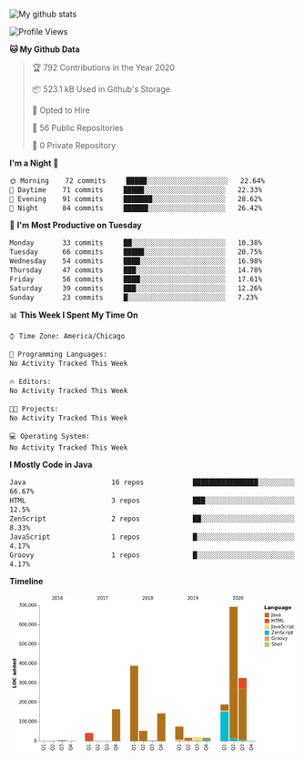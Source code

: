 ![My github stats](https://github-readme-stats.vercel.app/api?username=romvoid95&theme=gruvbox&include_all_commits=true&show_icons=true")

<!--START_SECTION:waka-->
![Profile Views](http://img.shields.io/badge/Profile%20Views-32-blue)

**🐱 My Github Data** 

> 🏆 792 Contributions in the Year 2020
 > 
> 📦 523.1 kB Used in Github's Storage 
 > 
> 💼 Opted to Hire
 > 
> 📜 56 Public Repositories
 > 
> 🔑 0 Private Repository 
 > 
**I'm a Night 🦉** 

```text
🌞 Morning    72 commits     █████░░░░░░░░░░░░░░░░░░░░   22.64% 
🌆 Daytime    71 commits     █████░░░░░░░░░░░░░░░░░░░░   22.33% 
🌃 Evening    91 commits     ███████░░░░░░░░░░░░░░░░░░   28.62% 
🌙 Night      84 commits     ██████░░░░░░░░░░░░░░░░░░░   26.42%

```
📅 **I'm Most Productive on Tuesday** 

```text
Monday       33 commits     ██░░░░░░░░░░░░░░░░░░░░░░░   10.38% 
Tuesday      66 commits     █████░░░░░░░░░░░░░░░░░░░░   20.75% 
Wednesday    54 commits     ████░░░░░░░░░░░░░░░░░░░░░   16.98% 
Thursday     47 commits     ███░░░░░░░░░░░░░░░░░░░░░░   14.78% 
Friday       56 commits     ████░░░░░░░░░░░░░░░░░░░░░   17.61% 
Saturday     39 commits     ███░░░░░░░░░░░░░░░░░░░░░░   12.26% 
Sunday       23 commits     █░░░░░░░░░░░░░░░░░░░░░░░░   7.23%

```


📊 **This Week I Spent My Time On** 

```text
⌚︎ Time Zone: America/Chicago

💬 Programming Languages: 
No Activity Tracked This Week

🔥 Editors: 
No Activity Tracked This Week

🐱‍💻 Projects: 
No Activity Tracked This Week

💻 Operating System: 
No Activity Tracked This Week

```

**I Mostly Code in Java** 

```text
Java                     16 repos            ████████████████░░░░░░░░░   66.67% 
HTML                     3 repos             ███░░░░░░░░░░░░░░░░░░░░░░   12.5% 
ZenScript                2 repos             ██░░░░░░░░░░░░░░░░░░░░░░░   8.33% 
JavaScript               1 repos             █░░░░░░░░░░░░░░░░░░░░░░░░   4.17% 
Groovy                   1 repos             █░░░░░░░░░░░░░░░░░░░░░░░░   4.17%

```


**Timeline**

![Chart not found](https://github.com/ROMVoid95/ROMVoid95/blob/master/charts/bar_graph.png) 


<!--END_SECTION:waka-->
